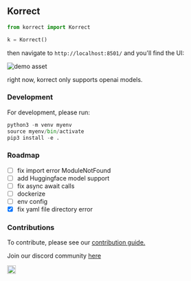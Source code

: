 ## Korrect

```python
from korrect import Korrect

k = Korrect()
```

then navigate to `http://localhost:8501/` and you'll find the UI:

![demo asset](https://github.com/kortex-labs/korrect/blob/6448ec72b44695cee6a284a7c7b6647debaeaa9c/korrect/asset/demo.jpeg)

right now, korrect only supports openai models.

### Development 

For development, please run:

```python
python3 -m venv myenv
source myenv/bin/activate
pip3 install -e .
```

### Roadmap

- [ ] fix import error ModuleNotFound
- [ ] add Huggingface model support
- [ ] fix async await calls
- [ ] dockerize
- [ ] env config
- [x] fix yaml file directory error

### Contributions

To contribute, please see our [contribution guide.](./CONTRIBUTING.md)

Join our discord community [here](https://discord.gg/stGaVVhq)

<img src="https://github.com/kortex-labs/korrect/blob/6448ec72b44695cee6a284a7c7b6647debaeaa9c/korrect/asset/discord.png" alt="drawing" width="20" height="20"/>